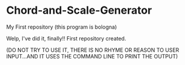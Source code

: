 # Chord-and-Scale-Generator
My First repository (this program is bologna)

Welp, I've did it, finally!!
First repository created.

(DO NOT TRY TO USE IT, THERE IS NO RHYME OR REASON TO USER INPUT...AND IT USES THE COMMAND LINE TO PRINT THE OUTPUT)
